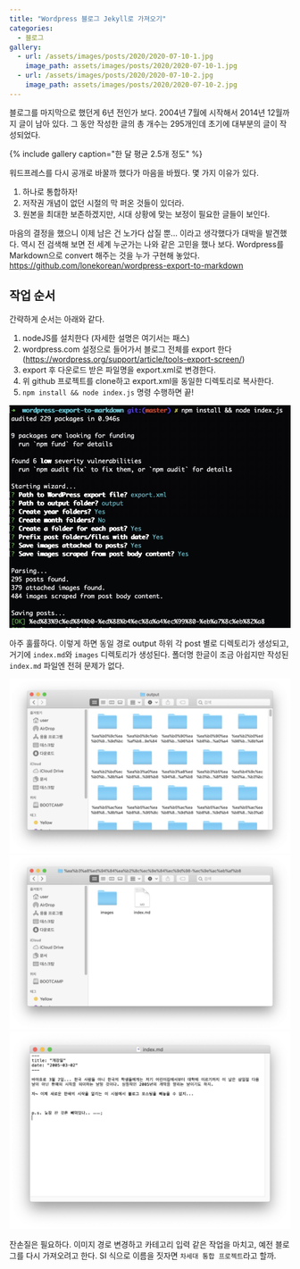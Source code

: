 ```yaml
---
title: "Wordpress 블로그 Jekyll로 가져오기"
categories:
  - 블로그
gallery:
  - url: /assets/images/posts/2020/2020-07-10-1.jpg
    image_path: assets/images/posts/2020/2020-07-10-1.jpg
  - url: /assets/images/posts/2020/2020-07-10-2.jpg
    image_path: assets/images/posts/2020/2020-07-10-2.jpg
---
```


블로그를 마지막으로 했던게 6년 전인가 보다. 2004년 7월에 시작해서 2014년 12월까지 글이 남아 있다. 그 동안 작성한 글의 총 개수는 295개인데 초기에 대부분의 글이 작성되었다.

{% include gallery caption="한 달 평균 2.5개 정도" %}

워드프레스를 다시 공개로 바꿀까 했다가 마음을 바꿨다. 몇 가지 이유가 있다.
1. 하나로 통합하자!
1. 저작권 개념이 없던 시절의 막 퍼온 것들이 있더라.
1. 원본을 최대한 보존하겠지만, 시대 상황에 맞는 보정이 필요한 글들이 보인다.

마음의 결정을 했으니 이제 남은 건 노가다 삽질 뿐... 이라고 생각했다가 대박을 발견했다. 역시 전 검색해 보면 전 세계 누군가는 나와 같은 고민을 했나 보다. Wordpress를 Markdown으로 convert 해주는 것을 누가 구현해 놓았다.
<https://github.com/lonekorean/wordpress-export-to-markdown>

## 작업 순서

간략하게 순서는 아래와 같다.
1. nodeJS를 설치한다 (자세한 설명은 여기서는 패스)
1. wordpress.com 설정으로 들어가서 블로그 전체를 export 한다 (<https://wordpress.org/support/article/tools-export-screen/>)
1. export 후 다운로드 받은 파일명을 export.xml로 변경한다.
1. 위 github 프로젝트를 clone하고 export.xml을 동일한 디렉토리로 복사한다.
1. `npm install && node index.js` 명령 수행하면 끝!

![](/assets/images/posts/2020/2020-07-10-6.jpg)

아주 훌률하다. 이렇게 하면 동일 경로 output 하위 각 post 별로 디렉토리가 생성되고, 거기에 `index.md`와 `images` 디렉토리가 생성된다. 폴더명 한글이 조금 아쉽지만 작성된 `index.md` 파일엔 전혀 문제가 없다.

![](/assets/images/posts/2020/2020-07-10-3.jpg)
![](/assets/images/posts/2020/2020-07-10-4.jpg)
![](/assets/images/posts/2020/2020-07-10-5.jpg)

잔손질은 필요하다. 이미지 경로 변경하고 카테고리 입력 같은 작업을 마치고, 예전 블로그를 다시 가져오려고 한다. SI 식으로 이름을 짓자면 ``차세대 통합 프로젝트``라고 할까.
